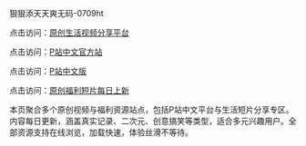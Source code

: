 狠狠添天天爽无码-0709ht

点击访问：<a href="https://heiliaowzu4ur.pages.dev">原创生活视频分享平台</a>

点击访问：<a href="https://heiliaozj3tjd.pages.dev">P站中文官方站</a>

点击访问：<a href="https://heiliaoe8ajia.pages.dev">P站中文版</a>

点击访问：<a href="https://heiliaoxqkkct.pages.dev">原创福利短片每日上新</a>

<p>本页聚合多个原创视频与福利资源站点，包括P站中文平台与生活短片分享专区。内容每日更新，涵盖真实记录、二次元、创意搞笑等类型，适合多元兴趣用户。全部资源支持在线浏览，加载快速，体验丝滑不等待。</p>

<span style="display:none;">[Canonical link](https://github.com/sap20250709/sap5 ）</span>

